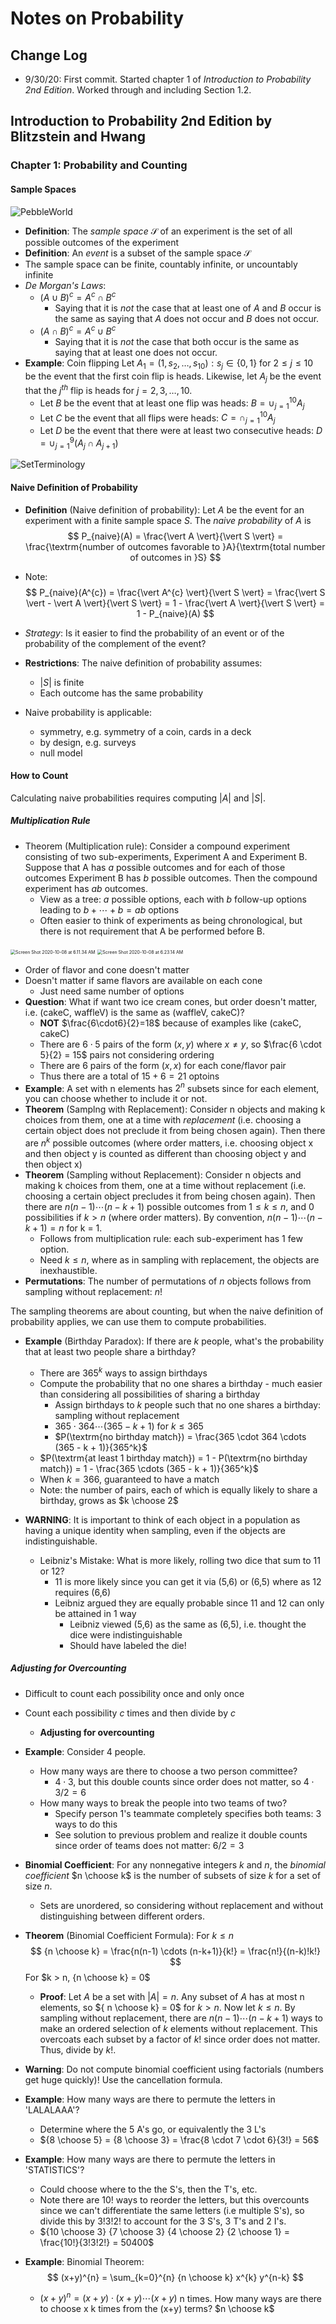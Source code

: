 # Notes on Probability

## Change Log

* 9/30/20: First commit. Started chapter 1 of *Introduction to Probability 2nd Edition*. Worked through and including Section 1.2.

## Introduction to Probability 2nd Edition by Blitzstein and Hwang

### Chapter 1: Probability and Counting

#### Sample Spaces

![PebbleWorld](./figures/probability/pebble_world.png)

* **Definition**: The *sample space* $\mathcal{S}$ of an experiment is the set of all possible outcomes of the experiment
* **Definition**: An *event* is a subset of the sample space $\mathcal{S}$
* The sample space can be finite, countably infinite, or uncountably infinite
* *De Morgan's Laws*:
  * $(A \cup B)^{c} = A^{c} \cap B^{c}$
    * Saying that it is *not* the case that at least one of $A$ and $B$ occur is the same as saying that $A$ does not occur and $B$ does not occur.
  * $(A \cap B)^{c} = A^{c} \cup B^{c}$
    * Saying that it is *not* the case that both occur is the same as saying that at least one does not occur.
* **Example**: Coin flipping Let $A_{1} = {(1,s_{2}, \ldots, s_{10}):s_{j} \in \{0,1\} \text{ for } 2 \leq j \leq 10}$ be the event that the first coin flip is heads. Likewise, let $A_{j}$ be the event that the $j^{th}$ flip is heads for $j = 2,3,\ldots,10$.
  * Let $B$ be the event that at least one flip was heads: $B = \cup_{j=1}^{10} A_{j}$ 
  * Let $C$ be the event that all flips were heads: $C = \cap_{j=1}^{10}A_{j}$
  * Let $D$ be the event that there were at least two consecutive heads: $D = \cup_{j=1}^{9} (A_{j} \cap A_{j+1})$

![SetTerminology](./figures/probability/set_terminology.png)

#### Naive Definition of Probability

* **Definition** (Naive definition of probability): Let $A$ be the event for an experiment with a finite sample space $S$. The *naive probability* of $A$ is
  $$
  P_{naive}(A) = \frac{\vert A \vert}{\vert S \vert} = \frac{\textrm{number of outcomes favorable to }A}{\textrm{total number of outcomes in }S}
  $$

* Note:
  $$
  P_{naive}(A^{c}) = \frac{\vert A^{c} \vert}{\vert S \vert} = \frac{\vert S \vert - \vert A \vert}{\vert S \vert} = 1 - \frac{\vert A \vert}{\vert S \vert} = 1 - P_{naive}(A)
  $$

* *Strategy*: Is it easier to find the probability of an event or of the probability of the complement of the event?

* **Restrictions**: The naive definition of probability assumes:

  * $\vert S \vert$ is finite
  * Each outcome has the same probability

* Naive probability is applicable:

  * symmetry, e.g. symmetry of a coin, cards in a deck
  * by design, e.g. surveys
  * null model

#### How to Count

Calculating naive probabilities requires computing $\vert A \vert$ and $\vert S \vert$. 

##### Multiplication Rule

* Theorem (Multiplication rule): Consider a compound experiment consisting of two sub-experiments, Experiment A and Experiment B. Suppose that A has $a$ possible outcomes and for each of those outcomes Experiment B has $b$ possible outcomes. Then the compound experiment has $ab$ outcomes. 
  * View as a tree: $a$ possible options, each with $b$ follow-up options leading to $b+\cdots+b = ab$ options
  * Often easier to think of experiments as being chronological, but there is not requirement that A be performed before B. 

<img src="figures/Screen Shot 2020-10-08 at 6.11.34 AM.png" alt="Screen Shot 2020-10-08 at 6.11.34 AM" style="zoom:50%;" />

<img src="../../../Desktop/Screen Shot 2020-10-08 at 6.23.14 AM.png" alt="Screen Shot 2020-10-08 at 6.23.14 AM" style="zoom:50%;" />

* Order of flavor and cone doesn't matter
* Doesn't matter if same flavors are available on each cone
  * Just need same number of options
* **Question**: What if want two ice cream cones, but order doesn't matter, i.e. (cakeC, waffleV) is the same as (waffleV, cakeC)?
  * **NOT** $\frac{6\cdot6}{2}=18$ because of examples like (cakeC, cakeC)
  * There are $6\cdot5$ pairs of the form $(x,y)$ where $x \neq y$, so $\frac{6 \cdot 5}{2} = 15$ pairs not considering ordering
  * There are 6 pairs of the form $(x,x)$ for each cone/flavor pair
  * Thus there are a total of $15 + 6 = 21$ optoins
* **Example**: A set with n elements has $2^{n}$ subsets since for each element, you can choose whether to include it or not.
* **Theorem** (Samplng with Replacement): Consider n objects and making k choices from them, one at a time with *replacement* (i.e. choosing a certain object does not preclude it from being chosen again). Then there are $n^{k}$ possible outcomes (where order matters, i.e. choosing object x and then object y is counted as different than choosing object y and then object x)
* **Theorem** (Sampling without Replacement): Consider n objects and making k choices from them, one at a time without replacement (i.e. choosing a certain object precludes it from being chosen again). Then there are $n(n-1)\cdots(n-k+1)$ possible outcomes from $1 \leq k \leq n$, and 0 possibilities if $k > n$ (where order matters). By convention, $n(n-1)\cdots(n-k+1) = n$ for k = 1.
  * Follows from multiplication rule: each sub-experiment has 1 few option.
  * Need $k \leq n$, where as in sampling with replacement, the objects are inexhaustible. 
* **Permutations**: The number of permutations of $n$ objects follows from sampling without replacement: $n!$ 

The sampling theorems are about counting, but when the naive definition of probability applies, we can use them to compute probabilities. 

* **Example** (Birthday Paradox): If there are $k$ people, what's the probability that at least two people share a birthday? 
  * There are $365^k$ ways to assign birthdays
  * Compute the probability that no one shares a birthday - much easier than considering all possibilities of sharing a birthday
    * Assign birthdays to $k$ people such that no one shares a birthday: sampling without replacement
    * $365 \cdot 364 \cdots (365-k+1)$ for $k \leq 365$ 
    * $P(\textrm{no birthday match}) = \frac{365 \cdot 364 \cdots (365 - k + 1)}{365^k}$ 
  * $P(\textrm{at least 1 birthday match}) = 1 - P(\textrm{no birthday match}) = 1 - \frac{365 \cdots (365 - k + 1)}{365^k}$
  * When $k = 366$, guaranteed to have a match
  * Note: the number of pairs, each of which is equally likely to share a birthday, grows as $k \choose 2$ 

* **WARNING**: It is important to think of each object in a population as having a unique identity when sampling, even if the objects are indistinguishable. 
  * Leibniz's Mistake: What is more likely, rolling two dice that sum to 11 or 12? 
    * 11 is more likely since you can get it via (5,6) or (6,5) where as 12 requires (6,6)
    * Leibniz argued they are equally probable since 11 and 12 can only be attained in 1 way
      * Leibniz viewed (5,6) as the same as (6,5), i.e. thought the dice were indistinguishable 
      * Should have labeled the die!

##### Adjusting for Overcounting

* Difficult to count each possibility once and only once

* Count each possibility $c$ times and then divide by $c$

  * **Adjusting for overcounting**

* **Example**: Consider 4 people. 

  * How many ways are there to choose a two person committee? 
    * $4 \cdot 3$, but this double counts since order does not matter, so $4 \cdot 3 / 2 = 6$ 
  * How many ways to break the people into two teams of two?
    * Specify person 1's teammate completely specifies both teams: 3 ways to do this
    * See solution to previous problem and realize it double counts since order of teams does not matter: $6 / 2 = 3$ 

* **Binomial Coefficient**: For any nonnegative integers $k$ and $n$, the *binomial coefficient* $n \choose k$ is the number of subsets of size $k$ for a set of size $n$. 

  * Sets are unordered, so considering without replacement and without distinguishing between different orders.

* **Theorem** (Binomial Coefficient Formula): For $k \leq n$
  $$
  {n \choose k} = \frac{n(n-1) \cdots (n-k+1)}{k!} = \frac{n!}{(n-k)!k!}
  $$
  For $k > n, {n \choose k} = 0$

  * **Proof**: Let $A$ be a set with $\vert A \vert = n$. Any subset of $A$ has at most n elements, so ${ n \choose k} = 0$ for $k > n$. Now let $k \leq n$. By sampling without replacement, there are $n (n-1) \cdots (n -k + 1)$ ways to make an ordered selection of $k$ elements without replacement. This overcoats each subset by a factor of $k!$ since order does not matter. Thus, divide by $k!$. 

* **Warning**: Do not compute binomial coefficient using factorials (numbers get huge quickly)! Use the cancellation formula. 

* **Example**: How many ways are there to permute the letters in 'LALALAAA'? 

  * Determine where the 5 A's go, or equivalently the 3 L's
  * ${8 \choose 5} = {8 \choose 3} = \frac{8 \cdot 7 \cdot 6}{3!} = 56$

* **Example**: How many ways are there to permute the letters in 'STATISTICS'?

  * Could choose where to the the S's, then the T's, etc. 
  * Note there are $10!$ ways to reorder the letters, but this overcounts since we can't differentiate the same letters (i.e multiple S's), so divide this by $3!3!2!$ to account for the 3 S's, 3 T's and 2 I's. 
  * ${10 \choose 3} {7 \choose 3} {4 \choose 2} {2 \choose 1} = \frac{10!}{3!3!2!} = 50400$

* **Example**: Binomial Theorem:
  $$
  (x+y)^{n} = \sum_{k=0}^{n} {n \choose k} x^{k} y^{n-k} 
  $$

  * $(x+y)^{n} = (x+y) \cdot (x+y) \cdots (x+y)$ n times. How many ways are there to choose x k times from the (x+y) terms? $n \choose k$

